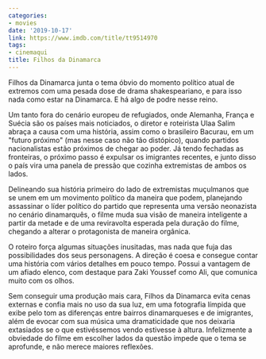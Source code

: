 ```yaml
---
categories:
- movies
date: '2019-10-17'
link: https://www.imdb.com/title/tt9514970
tags:
- cinemaqui
title: Filhos da Dinamarca
---
```


Filhos da Dinamarca junta o tema óbvio do momento político atual de extremos com uma pesada dose de drama shakespeariano, e para isso nada como estar na Dinamarca. E há algo de podre nesse reino.

Um tanto fora do cenário europeu de refugiados, onde Alemanha, França e Suécia são os países mais noticiados, o diretor e roteirista Ulaa Salim abraça a causa com uma história, assim como o brasileiro Bacurau, em um "futuro próximo" (mas nesse caso não tão distópico), quando partidos nacionalistas estão próximos de chegar ao poder. Já tendo fechadas as fronteiras, o próximo passo é expulsar os imigrantes recentes, e junto disso o país vira uma panela de pressão que cozinha extremistas de ambos os lados.

Delineando sua história primeiro do lado de extremistas muçulmanos que se unem em um movimento político da maneira que podem, planejando assassinar o líder político do partido que representa uma versão neonazista no cenário dinamarquês, o filme muda sua visão de maneira inteligente a partir da metade e de uma reviravolta esperada pela duração do filme, chegando a alterar o protagonista de maneira orgânica.

O roteiro força algumas situações inusitadas, mas nada que fuja das possibilidades dos seus personagens. A direção é coesa e consegue contar uma história com vários detalhes em pouco tempo. Possui a vantagem de um afiado elenco, com destaque para Zaki Youssef como Ali, que comunica muito com os olhos.

Sem conseguir uma produção mais cara, Filhos da Dinamarca evita cenas externas e confia mais no uso da sua luz, em uma fotografia límpida que exibe pelo tom as diferenças entre bairros dinamarqueses e de imigrantes, além de evocar com sua música uma dramaticidade que nos deixaria extasiados se o que estivéssemos vendo estivesse à altura. Infelizmente a obviedade do filme em escolher lados da questão impede que o tema se aprofunde, e não merece maiores reflexões.